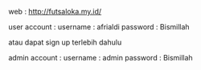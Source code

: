 web : http://futsaloka.my.id/


user account : 
username : afrialdi
password : Bismillah

atau dapat sign up terlebih dahulu



admin account :
username : admin
password : Bismillah
